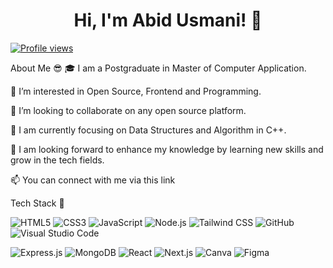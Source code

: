 <div align="center">
<h1>Hi, I'm Abid Usmani! 👋</h1>
</div>

<div align="left">
<a href="https://www.google.com/search?q=https://komarev.com/ghpvc/%3Fusername%3Dyour-github-username">
<img src="https://www.google.com/search?q=https://komarev.com/ghpvc/%3Fusername%3Dyour-github-username%26style%3Dflat-square%26color%3D0489B1" alt="Profile views"/>
</a>
</div>

About Me 😎
🎓 I am a Postgraduate in Master of Computer Application.

🔭 I’m interested in Open Source, Frontend and Programming.

🤝 I’m looking to collaborate on any open source platform.

🌱 I am currently focusing on Data Structures and Algorithm in C++.

🚀 I am looking forward to enhance my knowledge by learning new skills and grow in the tech fields.

📫 You can connect with me via this link

Tech Stack 🥞
<p align="left">
<img src="https://www.google.com/search?q=https://img.shields.io/badge/HTML5-E34F26%3Fstyle%3Dfor-the-badge%26logo%3Dhtml5%26logoColor%3Dwhite" alt="HTML5"/>
<img src="https://www.google.com/search?q=https://img.shields.io/badge/CSS3-1572B6%3Fstyle%3Dfor-the-badge%26logo%3Dcss3%26logoColor%3Dwhite" alt="CSS3"/>
<img src="https://www.google.com/search?q=https://img.shields.io/badge/JavaScript-F7DF1E%3Fstyle%3Dfor-the-badge%26logo%3Djavascript%26logoColor%3Dblack" alt="JavaScript"/>
<img src="https://www.google.com/search?q=https://img.shields.io/badge/Node.js-339933%3Fstyle%3Dfor-the-badge%26logo%3Dnodedotjs%26logoColor%3Dwhite" alt="Node.js"/>
<img src="https://www.google.com/search?q=https://img.shields.io/badge/Tailwind_CSS-06B6D4%3Fstyle%3Dfor-the-badge%26logo%3Dtailwindcss%26logoColor%3Dwhite" alt="Tailwind CSS"/>
<img src="https://www.google.com/search?q=https://img.shields.io/badge/GitHub-181717%3Fstyle%3Dfor-the-badge%26logo%3Dgithub%26logoColor%3Dwhite" alt="GitHub"/>
<img src="https://www.google.com/search?q=https://img.shields.io/badge/Visual_Studio_Code-007ACC%3Fstyle%3Dfor-the-badge%26logo%3Dvisualstudiocode%26logoColor%3Dwhite" alt="Visual Studio Code"/>
</p>
<p align="left">
<img src="https://www.google.com/search?q=https://img.shields.io/badge/Express.js-000000%3Fstyle%3Dfor-the-badge%26logo%3Dexpress%26logoColor%3Dwhite" alt="Express.js"/>
<img src="https://www.google.com/search?q=https://img.shields.io/badge/MongoDB-47A248%3Fstyle%3Dfor-the-badge%26logo%3Dmongodb%26logoColor%3Dwhite" alt="MongoDB"/>
<img src="https://www.google.com/search?q=https://img.shields.io/badge/React-61DAFB%3Fstyle%3Dfor-the-badge%26logo%3Dreact%26logoColor%3Dblack" alt="React"/>
<img src="https://www.google.com/search?q=https://img.shields.io/badge/Next.js-000000%3Fstyle%3Dfor-the-badge%26logo%3Dnextdotjs%26logoColor%3Dwhite" alt="Next.js"/>
<img src="https://www.google.com/search?q=https://img.shields.io/badge/Canva-00C4CC%3Fstyle%3Dfor-the-badge%26logo%3Dcanva%26logoColor%3Dwhite" alt="Canva"/>
<img src="https://img.shields.io/badge/Figma-F24E1E?style=for-the-badge&logo=figma&logoColor=white" alt="Figma"/>
</p>

